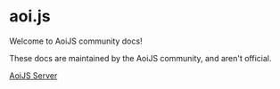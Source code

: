 # aoi.js

Welcome to AoiJS community docs!

These docs are maintained by the AoiJS community, and aren't official.

[AoiJS Server](https://aoi.js.org/invite)
